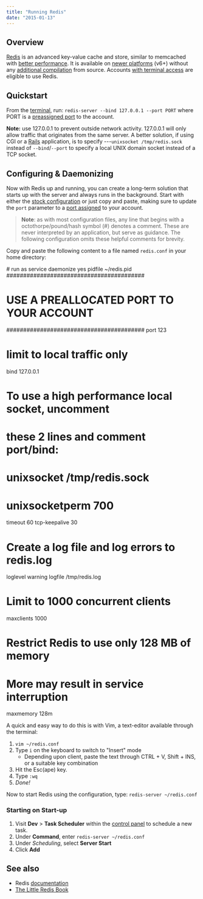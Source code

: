 ```yaml
---
title: "Running Redis"
date: "2015-01-13"
---
```


## Overview

[Redis](http://redis.io/) is an advanced key-value cache and store, similar to memcached with [better performance](http://redis.io/topics/benchmarks). It is available on [newer platforms](https://kb.apiscp.com/platform/determining-platform-version/ "Determining platform version") (v6+) without any [additional compilation](https://kb.apiscp.com/terminal/compiling-programs/ "Compiling programs") from source. Accounts [with terminal access](https://kb.apiscp.com/terminal/is-terminal-access-available/ "Is terminal access available?") are eligible to use Redis.

## Quickstart

From the [terminal](https://kb.apiscp.com/terminal/accessing-terminal/ "Accessing terminal"), run: `redis-server --bind 127.0.0.1 --port PORT` where PORT is a [preassigned port](https://kb.apiscp.com/terminal/listening-ports/ "Listening on ports") to the account.

**Note:** use 127.0.0.1 to prevent outside network activity. 127.0.0.1 will only allow traffic that originates from the same server. A better solution, if using CGI or a [Rails](https://kb.apiscp.com/ruby/setting-rails-passenger/ "Setting up Rails with Passenger") application, is to specify ---`unixsocket /tmp/redis.sock` instead of `--bind`/`--port` to specify a local UNIX domain socket instead of a TCP socket.

## Configuring & Daemonizing

Now with Redis up and running, you can create a long-term solution that starts up with the server and always runs in the background. Start with either the [stock configuration](http://download.redis.io/redis-stable/redis.conf) or just copy and paste, making sure to update the `port` parameter to a [port assigned](https://kb.apiscp.com/terminal/listening-ports/ "Listening on ports") to your account.

> **Note**: as with most configuration files, any line that begins with a octothorpe/pound/hash symbol (#) denotes a comment. These are never interpreted by an application, but serve as guidance. The following configuration omits these helpful comments for brevity.

Copy and paste the following content to a file named `redis.conf` in your home directory:

\# run as service
daemonize yes
pidfile ~/redis.pid
#########################################
# USE A PREALLOCATED PORT TO YOUR ACCOUNT
#########################################
port 123
# limit to local traffic only
bind 127.0.0.1
# To use a high performance local socket, uncomment
# these 2 lines and comment port/bind:
# unixsocket /tmp/redis.sock
# unixsocketperm 700
timeout 60 
tcp-keepalive 30
# Create a log file and log errors to redis.log
loglevel warning
logfile /tmp/redis.log
# Limit to 1000 concurrent clients
maxclients 1000
# Restrict Redis to use only 128 MB of memory
# More may result in service interruption
maxmemory 128m

A quick and easy way to do this is with Vim, a text-editor available through the terminal:

1. `vim ~/redis.conf`
2. Type `i` on the keyboard to switch to "Insert" mode
    - Depending upon client, paste the text through CTRL + V, Shift + INS, or a suitable key combination
3. Hit the Esc(ape) key.
4. Type `:wq`
5. _Done!_

Now to start Redis using the configuration, type: `redis-server ~/redis.conf`

### Starting on Start-up

1. Visit **Dev** > **Task Scheduler** within the [control panel](https://kb.apiscp.com/control-panel/logging-into-the-control-panel/ "Logging into the control panel") to schedule a new task.
2. Under **Command**, enter `redis-server ~/redis.conf`
3. Under _Scheduling_, select **Server Start**
4. Click **Add**

## See also

- Redis [documentation](http://redis.io/documentation)
- [The Little Redis Book](http://openmymind.net/2012/1/23/The-Little-Redis-Book/)
